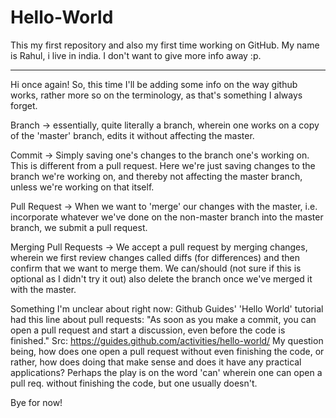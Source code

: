 # Hello-World
This my first repository and also my first time working on GitHub.
My name is Rahul, i live in india. I don't want to give more info away :p.

--------------
Hi once again!
So, this time I'll be adding some info on the way github works, rather more so on the terminology, as that's something I always forget. 

Branch -> essentially, quite literally a branch, wherein one works on a copy of the 'master' branch, edits it without affecting the master. 

Commit -> Simply saving one's changes to the branch one's working on. This is different from a pull request. Here we're just saving changes to the branch we're working on, and thereby not affecting the master branch, unless we're working on that itself. 

Pull Request -> When we want to 'merge' our changes with the master, i.e. incorporate whatever we've done on the non-master branch into the master branch, we submit a pull request. 

Merging Pull Requests -> We accept a pull request by merging changes, wherein we first review changes called diffs (for differences) and then confirm that we want to merge them. We can/should (not sure if this is optional as I didn't try it out) also delete the branch once we've merged it with the master. 

Something I'm unclear about right now: 
Github Guides' 'Hello World' tutorial had this line about pull requests:
"As soon as you make a commit, you can open a pull request and start a discussion, even before the code is finished."
Src: https://guides.github.com/activities/hello-world/
My question being, how does one open a pull request without even finishing the code, or rather, how does doing that make sense and does it have any practical applications?
Perhaps the play is on the word 'can' wherein one can open a pull req. without finishing the code, but one usually doesn't. 

Bye for now!
